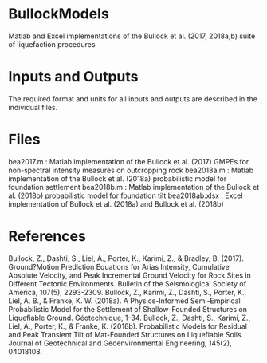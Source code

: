 # BullockModels
Matlab and Excel implementations of the Bullock et al. (2017, 2018a,b) suite of liquefaction procedures
# Inputs and Outputs
The required format and units for all inputs and outputs are described in the individual files.
# Files
bea2017.m : Matlab implementation of the Bullock et al. (2017) GMPEs for non-spectral intensity measures on outcropping rock
bea2018a.m : Matlab implementation of the Bullock et al. (2018a) probabilistic model for foundation settlement
bea2018b.m : Matlab implementation of the Bullock et al. (2018b) probabilistic model for foundation tilt
bea2018ab.xlsx : Excel implementation of Bullock et al. (2018a) and Bullock et al. (2018b)
# References
Bullock, Z., Dashti, S., Liel, A., Porter, K., Karimi, Z., & Bradley, B. (2017). Ground?Motion Prediction Equations for Arias Intensity, Cumulative Absolute Velocity, and Peak Incremental Ground Velocity for  Rock Sites in Different Tectonic Environments. Bulletin of the Seismological Society of America, 107(5), 2293-2309.
Bullock, Z., Karimi, Z., Dashti, S., Porter, K., Liel, A. B., & Franke, K. W. (2018a). A Physics-Informed Semi-Empirical Probabilistic Model for the Settlement of Shallow-Founded Structures on Liquefiable Ground. Géotechnique, 1-34.
Bullock, Z., Dashti, S., Karimi, Z., Liel, A., Porter, K., & Franke, K. (2018b). Probabilistic Models for Residual and Peak Transient Tilt of Mat-Founded Structures on Liquefiable Soils. Journal of Geotechnical and Geoenvironmental Engineering, 145(2), 04018108.

